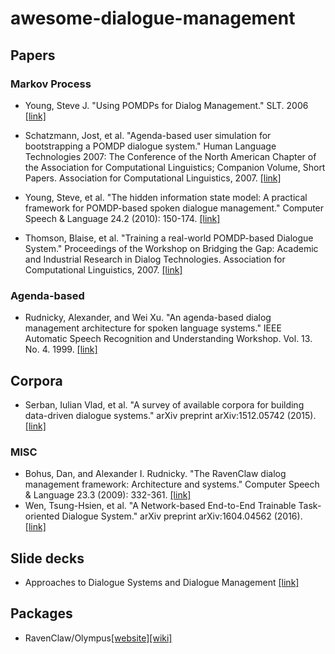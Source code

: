 # awesome-dialogue-management

## Papers

### Markov Process
- Young, Steve J. "Using POMDPs for Dialog Management." SLT. 2006 [[link]](http://ssli.ee.washington.edu/courses/ee517sp07/papers/young-slt06.pdf)

- Schatzmann, Jost, et al. "Agenda-based user simulation for bootstrapping a POMDP dialogue system." Human Language Technologies 2007: The Conference of the North American Chapter of the Association for Computational Linguistics; Companion Volume, Short Papers. Association for Computational Linguistics, 2007. [[link]](http://dl.acm.org/citation.cfm?id=1614146)

- Young, Steve, et al. "The hidden information state model: A practical framework for POMDP-based spoken dialogue management." Computer Speech & Language 24.2 (2010): 150-174. [[link]](http://www.sciencedirect.com/science/article/pii/S0885230809000230)

- Thomson, Blaise, et al. "Training a real-world POMDP-based Dialogue System." Proceedings of the Workshop on Bridging the Gap: Academic and Industrial Research in Dialog Technologies. Association for Computational Linguistics, 2007. [[link]](http://dl.acm.org/citation.cfm?id=1556330)


### Agenda-based
- Rudnicky, Alexander, and Wei Xu. "An agenda-based dialog management architecture for spoken language systems." IEEE Automatic Speech Recognition and Understanding Workshop. Vol. 13. No. 4. 1999. [[link]](http://www.cs.cmu.edu/~xw/asru99-agenda.pdf)


## Corpora
- Serban, Iulian Vlad, et al. "A survey of available corpora for building data-driven dialogue systems." arXiv preprint arXiv:1512.05742 (2015). [[link]](https://arxiv.org/abs/1512.05742)

### MISC
- Bohus, Dan, and Alexander I. Rudnicky. "The RavenClaw dialog management framework: Architecture and systems." Computer Speech & Language 23.3 (2009): 332-361. [[link]](http://www.sciencedirect.com/science/article/pii/S0885230808000545)
- Wen, Tsung-Hsien, et al. "A Network-based End-to-End Trainable Task-oriented Dialogue System." arXiv preprint arXiv:1604.04562 (2016). [[link]](http://arxiv.org/pdf/1604.04562.pdf)

## Slide decks
- Approaches to Dialogue Systems and Dialogue Management [[link]](http://people.ict.usc.edu/~traum/Talks/cs544dialogue3-8-12.pdf)


## Packages
- RavenClaw/Olympus[[website]](http://www.cs.cmu.edu/~dbohus/ravenclaw-olympus/index-dan.html)[[wiki]](http://wiki.speech.cs.cmu.edu/olympus/index.php/RavenClaw)
